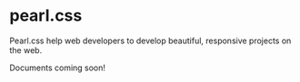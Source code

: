 pearl.css
=========

Pearl.css help web developers to develop beautiful, responsive projects on the web.

Documents coming soon!
